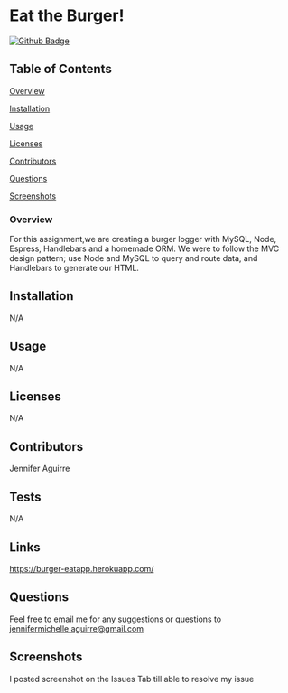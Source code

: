 # Eat the Burger!

[![Github Badge](https://img.shields.io/badge/GitHub-Profile-blueviolet?style=plastic&logo=appveyor)](https://github.com/jenniferaguirre)


## Table of Contents


[Overview](#Overview)

[Installation](#Installation)

[Usage](#Usage)

[Licenses](#Licenses)

[Contributors](#Contributors)

[Questions](#Questions)

[Screenshots](#Screenshots)
### Overview
For this assignment,we are creating a burger logger with MySQL, Node, Espress, Handlebars and a homemade ORM. We were to follow the MVC design pattern; use Node and MySQL to query and route data, and Handlebars to generate our HTML.



## Installation

N/A


## Usage

N/A


## Licenses

N/A


## Contributors

Jennifer Aguirre


## Tests

N/A

## Links

https://burger-eatapp.herokuapp.com/

## Questions

Feel free to email me for any suggestions or questions to jennifermichelle.aguirre@gmail.com

## Screenshots

I posted screenshot on the Issues Tab till able to resolve my issue

